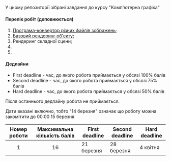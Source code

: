 У цьому репозиторії зібрані завдання до курсу "Комп'ютерна графіка"

#### Перелік робіт (доповнюється)
1. [Програма-конвертор різних файлів зображень](./assignment_1.md);
2. [Базовий рендеринг об'єкту](./assignment_2.md);
3. Рендеринг складної сцени;
4. 
5. 

#### Дедлайни

- First deadline - час, до якого робота приймається у обсязі 100% балів
- Second deadline - час, до якого робота приймається у обсязі 75% балів
- Hard deadline - час, до якого робота приймається у обсязі 50% балів

Після останнього дедлайну робота не приймається.

Дати вказані включно, тобто "14 березня" означає що роботу можна закомітити до 00:00 15 березня

|Номер роботи|Максимальна кількість балів|First deadline|Second deadline|Hard deadline|
|:----------:|:-------------------------:|-------------|-------------|-------------|
|1|16|21 березня|28 березня|4 квітня|
